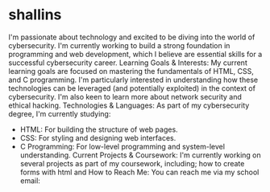 # shallins
 I'm passionate about technology and excited to be diving into the world of cybersecurity. I'm currently working to build a strong foundation in programming and web development, which I believe are essential skills for a successful cybersecurity career.
Learning Goals & Interests:
My current learning goals are focused on mastering the fundamentals of HTML, CSS, and C programming. I'm particularly interested in understanding how these technologies can be leveraged (and potentially exploited) in the context of cybersecurity. I'm also keen to learn more about network security and ethical hacking.
Technologies & Languages:
As part of my cybersecurity degree, I'm currently studying:
 * HTML: For building the structure of web pages.
 * CSS: For styling and designing web interfaces.
 * C Programming: For low-level programming and system-level understanding.
Current Projects & Coursework:
I'm currently working on several projects as part of my coursework, including; how to create forms with html and 
How to Reach Me:
You can reach me via my school email: 
